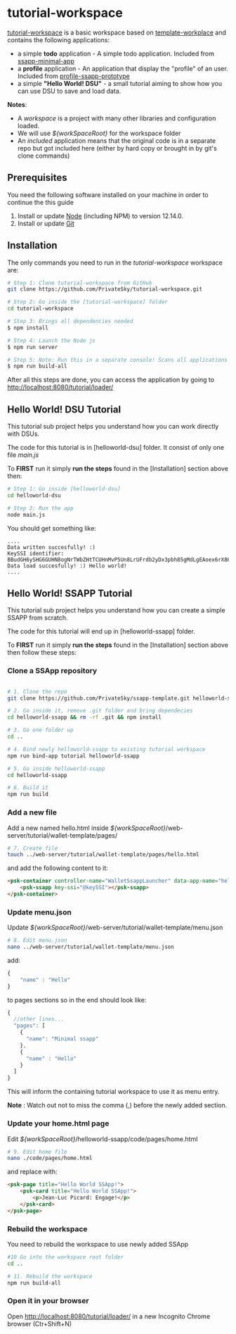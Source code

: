 # tutorial-workspace

[tutorial-workspace](https://github.com/PrivateSky/tutorial-workspace) is a basic workspace based on [template-workplace](https://github.com/PrivateSky/template-workspace) and contains the following applications:
* a simple **todo** application - A simple todo application. Included from [ssapp-minimal-app](https://github.com/PrivateSky/ssapp-minimal-app)  
* a **profile** application - An application that display the "profile" of an user. Included from [profile-ssapp-prototype](https://github.com/PrivateSky/profile-ssapp-prototype)
* a simple **"Hello World! DSU"** - a small tutorial aiming to show how you can use DSU to save and load data.



**Notes**: 
* A _workspace_ is a project with many other libraries and configuration loaded.
* We will use _${workSpaceRoot}_ for the workspace folder
* An _included_ application means that the original code is in a separate repo but got included here (either by hard copy or brought in by git's clone commands) 

## Prerequisites

You need the following software installed on your machine in order to continue the this guide

1. Install or update [Node](https://nodejs.org/en/) (including NPM) to version 12.14.0.
2. Install or update [Git](https://git-scm.com/)

## Installation

The only commands you need to run in the *tutorial-workspace* workspace are:

```sh
# Step 1: Clone tutorial-workspace from GitHub
git clone https://github.com/PrivateSky/tutorial-workspace.git

# Step 2: Go inside the [tutorial-workspace] folder
cd tutorial-workspace

# Step 3: Brings all dependencies needed
$ npm install

# Step 4: Launch the Node js  
$ npm run server

# Step 5: Note: Run this in a separate console! Scans all applications and wallet it finds in the configuration and tries to run the build script for each one
$ npm run build-all
```

After all this steps are done, you can access the application by going to [http://localhost:8080/tutorial/loader/](http://localhost:8080/tutorial/loader/)


## Hello World! DSU Tutorial


This tutorial sub project helps you understand how you can work directly with DSUs. 

The code for this tutorial is in [helloworld-dsu] folder. It consist of only one file _main.js_

To **FIRST** run it simply **run the steps** found in the [Installation] section above then: 


```sh
# Step 1: Go inside [helloworld-dsu]
cd helloworld-dsu

# Step 2: Run the app
node main.js
```

You should get something like: 

```
....
Data written succesfully! :)
KeySSI identifier:  BBudGH6ySHG6GUHN8ogNrTWbZHtTCUHnMvP5Un8LrUFrdb2yDx3pbh85gMdLgEAoex6rX86B9dY5Fscjx77uMcfmh
Data load succesfully! :) Hello world!
....
```


## Hello World! SSAPP Tutorial

This tutorial sub project helps you understand how you can create a simple SSAPP from scratch. 

The code for this tutorial will end up in [helloworld-ssapp] folder. 

To **FIRST** run it simply **run the steps** found in the [Installation] section above then follow these steps: 

### Clone a SSApp repository
```sh

# 1. Clone the repo
git clone https://github.com/PrivateSky/ssapp-template.git helloworld-ssapp

# 2. Go inside it, remove .git folder and bring dependecies 
cd helloworld-ssapp && rm -rf .git && npm install

# 3. Go one folder up
cd ..

# 4. Bind newly helloworld-ssapp to existing tutorial workspace 
npm run bind-app tutorial helloworld-ssapp

# 5. Go inside helloworld-ssapp
cd helloworld-ssapp

# 6. Build it
npm run build

```

### Add a new file 
Add a new named hello.html inside _${workSpaceRoot}_/web-server/tutorial/wallet-template/pages/ 


```sh
# 7. Create file
touch ../web-server/tutorial/wallet-template/pages/hello.html

```

and add the following content to it:
```html
<psk-container controller-name="WalletSsappLauncher" data-app-name="helloworld-ssapp">
    <psk-ssapp key-ssi="@keySSI"></psk-ssapp>
</psk-container>
```

### Update menu.json
Update _${workSpaceRoot}_/web-server/tutorial/wallet-template/menu.json 

```sh
# 8. Edit menu.json
nano ../web-server/tutorial/wallet-template/menu.json
```
add:

```javascript
{
    "name" : "Hello"
}    

```

to pages sections so in the end should look like:
```javascript
{
  //other lines...
  "pages": [
    {
      "name": "Minimal ssapp"
    },
    {
      "name" : "Hello"
    }
  ]
}
```

This will inform the containing tutorial workspace to use it as menu entry.

**Note** : Watch out not to miss the comma (,) before the newly added section.


### Update your home.html page
Edit _${workSpaceRoot}_/helloworld-ssapp/code/pages/home.html 

```sh
# 9. Edit home file
nano ./code/pages/home.html 
```

and replace with:

```html
<psk-page title="Hello World SSApp!">
    <psk-card title="Hello World SSApp!">
        <p>Jean-Luc Picard: Engage!</p>
    </psk-card>
</psk-page>

```

### Rebuild the workspace
You need to rebuild the workspace to use newly added SSApp
```sh
#10 Go into the workspace root folder
cd ..

# 11. Rebuild the workspace
npm run build-all
```

### Open it in your browser
Open [http://localhost:8080/tutorial/loader/](http://localhost:8080/tutorial/loader/) in a 
new Incognito Chrome browser (Ctr+Shift+N)
